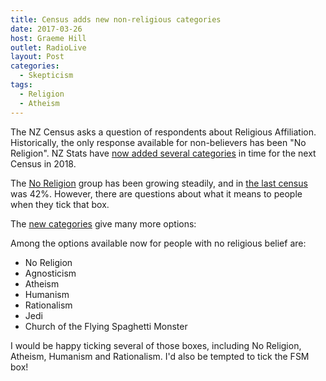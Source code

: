 ```yaml
---
title: Census adds new non-religious categories
date: 2017-03-26
host: Graeme Hill
outlet: RadioLive
layout: Post
categories:
  - Skepticism
tags:
  - Religion
  - Atheism
---
```


The NZ Census asks a question of respondents about Religious Affiliation. Historically, the only response available for non-believers has been "No Religion". NZ Stats have [now added several categories](http://www.stuff.co.nz/national/90845887/census-2018-will-better-reflect-a-diverse-new-zealand-thanks-to-stats-nz-update) in time for the next Census in 2018.

<!-- more -->

The [No Religion](https://en.wikipedia.org/wiki/Irreligion_in_New_Zealand) group has been growing steadily, and in [the last census](http://www.stats.govt.nz/Census/2013-census/profile-and-summary-reports/quickstats-culture-identity/religion.aspx) was 42%. However, there are questions about what it means to people when they tick that box.

The [new categories](http://aria.stats.govt.nz/aria/#ClassificationView:uri=http://stats.govt.nz/cms/ClassificationVersion/GgdHzXuvjRjRuOSy) give many more options:

Among the options available now for people with no religious belief are:

- No Religion
- Agnosticism
- Atheism
- Humanism
- Rationalism
- Jedi
- Church of the Flying Spaghetti Monster

I would be happy ticking several of those boxes, including No Religion, Atheism, Humanism and Rationalism. I'd also be tempted to tick the FSM box!

